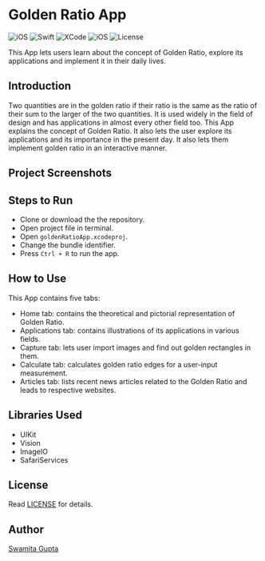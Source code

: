 # Golden Ratio App

<p>
<img alt="iOS" src="https://img.shields.io/badge/platform-iOS-blue">
<img alt="Swift" src="https://img.shields.io/badge/Swift-5.2-brightgreen">
<img alt="XCode" src="https://img.shields.io/badge/XCode-11.5-blueviolet">
<img alt="iOS" src="https://img.shields.io/badge/iOS-13.5-orange">
 <img alt="License" src="https://img.shields.io/badge/license-MIT-green">
</p>

This App lets users learn about the concept of Golden Ratio, explore its applications and implement it in their daily lives.

## Introduction

Two quantities are in the golden ratio if their ratio is the same as the ratio of their sum to the larger of the two quantities. It is used widely in the field of design and has applications in almost every other field too. This App explains the concept of Golden Ratio. It also lets the user explore its applications and its importance in the present day. It also lets them implement golden ratio in an interactive manner.

## Project Screenshots

## Steps to Run
* Clone or download the the repository. 
* Open project file in terminal.
* Open `goldenRatioApp.xcodeproj`.
* Change the bundle identifier.
* Press `Ctrl + R` to run the app.
 
## How to Use

This App contains five tabs:
* Home tab: contains the theoretical and pictorial representation of Golden Ratio.
* Applications tab: contains illustrations of its applications in various fields.
* Capture tab: lets user import images and find out golden rectangles in them.
* Calculate tab: calculates golden ratio edges for a user-input measurement.
* Articles tab: lists recent news articles related to the Golden Ratio and leads to respective websites.

## Libraries Used
* UIKit
* Vision
* ImageIO
* SafariServices

## License
Read [LICENSE](../master/LICENSE) for details.

## Author
[Swamita Gupta](https://github.com/swamitagupta)

